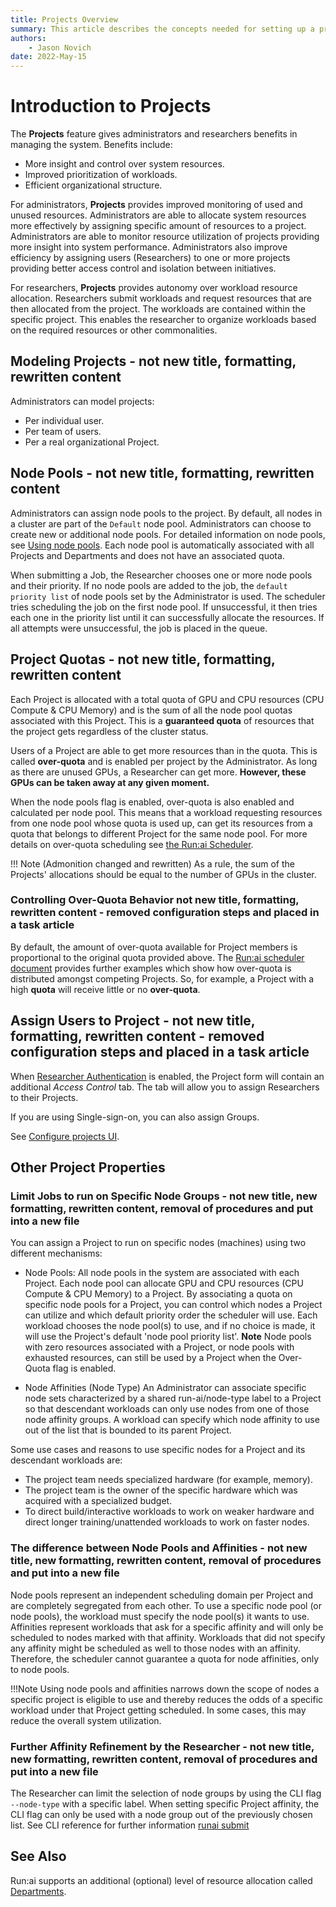 ```yaml
---
title: Projects Overview
summary: This article describes the concepts needed for setting up a project.
authors:
    - Jason Novich
date: 2022-May-15
---
```

# Introduction to Projects

The **Projects** feature gives administrators and researchers benefits in managing the system. Benefits include:

* More insight and control over system resources.
* Improved prioritization of workloads.
* Efficient organizational structure.

For administrators, **Projects** provides improved monitoring of used and unused resources. Administrators are able to allocate system resources more effectively by assigning specific amount of resources to a project. Administrators are able to monitor resource utilization of projects providing more insight into system performance. Administrators also improve efficiency by assigning users (Researchers) to one or more projects providing better access control and isolation between initiatives.

For researchers, **Projects** provides autonomy over workload resource allocation. Researchers submit workloads and request resources that are then allocated from the project. The workloads are contained within the specific project. This enables the researcher to organize workloads based on the required resources or other commonalities.

## Modeling Projects - not new title, formatting, rewritten content

Administrators can model projects:

* Per individual user.
* Per team of users.
* Per a real organizational Project.

## Node Pools - not new title, formatting, rewritten content

Administrators can assign node pools to the project. By default, all nodes in a cluster are part of the `Default` node pool.
Administrators can choose to create new or additional node pools.
For detailed information on node pools, see [Using node pools](../../Researcher/scheduling/using-node-pools.md).
Each node pool is automatically associated with all Projects and Departments and does not have an associated quota.

When submitting a Job, the Researcher chooses one or more node pools and their priority. If no node pools are added to the job,
the `default priority list` of node pools set by the Administrator is used.
The scheduler tries scheduling the job on the first node pool. If unsuccessful,
it then tries each one in the priority list until it can successfully allocate the resources. If all attempts were unsuccessful, the job is placed in the queue.

## Project Quotas - not new title, formatting, rewritten content

Each Project is allocated with a total quota of GPU and CPU resources (CPU Compute & CPU Memory) and is the sum of all the node pool quotas associated with this Project.
This is a **guaranteed quota** of resources that the project gets regardless of the cluster status.

Users of a Project are able to get more resources than in the quota. This is called **over-quota** and is enabled per project by the Administrator. As long as there are unused GPUs, a Researcher can get more. **However, these GPUs can be taken away at any given moment.**

When the node pools flag is enabled, over-quota is also enabled and calculated per node pool. This means that a workload requesting resources from one node pool whose quota is used up, can get its resources from a quota that belongs to different Project for the same node pool. For more details on over-quota scheduling see [the Run:ai Scheduler](../../Researcher/scheduling/the-runai-scheduler.md).


!!! Note
    (Admonition changed and rewritten) As a rule, the sum of the Projects' allocations should be equal to the number of GPUs in the cluster.

### Controlling Over-Quota Behavior not new title, formatting, rewritten content - removed configuration steps and placed in a task article

By default, the amount of over-quota available for Project members is proportional to the original quota provided above. The [Run:ai scheduler document](../../Researcher/scheduling/the-runai-scheduler.md) provides further examples which show how over-quota is distributed amongst competing Projects. So, for example, a Project with a high **quota** will receive little or no **over-quota**.

<!-- As an administrator, you may want to disconnect the two parameters.  To perform this: -->
## Assign Users to Project  - not new title, formatting, rewritten content - removed configuration steps and placed in a task article

When [Researcher Authentication](../runai-setup/authentication/researcher-authentication.md) is enabled, the Project form will contain an additional *Access Control* tab. The tab will allow you to assign Researchers to their Projects.

If you are using Single-sign-on, you can also assign Groups.

See [Configure projects UI](project-setup-ui.md).

## Other Project Properties
### Limit Jobs to run on Specific Node Groups - not new title, new formatting, rewritten content, removal of procedures and put into a new file

You can assign a Project to run on specific nodes (machines) using two different mechanisms:

* Node Pools: 
    All node pools in the system are associated with each Project. Each node pool can allocate GPU and CPU resources (CPU Compute & CPU Memory) to a Project. By associating a quota on specific node pools for a Project, you can control which nodes a Project can utilize and which default priority order the scheduler will use. Each workload chooses the node pool(s) to use, and if no choice is made, it will use the Project's default 'node pool priority list'.  **Note** Node pools with zero resources associated with a Project, or node pools with exhausted resources, can still be used by a Project when the Over-Quota flag is enabled.

* Node Affinities (Node Type)
    An Administrator can associate specific node sets characterized by a shared run-ai/node-type label to a Project so that descendant workloads can only use nodes from one of those node affinity groups. A workload can specify which node affinity to use out of the list that is bounded to its parent Project.

Some use cases and reasons to use specific nodes for a Project and its descendant workloads are:

* The project team needs specialized hardware (for example, memory).
* The project team is the owner of the specific hardware which was acquired with a specialized budget.
* To direct build/interactive workloads to work on weaker hardware and direct longer training/unattended workloads to work on faster nodes.

### The difference between Node Pools and Affinities - not new title, new formatting, rewritten content, removal of procedures and put into a new file

Node pools represent an independent scheduling domain per Project and are completely segregated from each other. To use a specific node pool (or node pools), the workload must specify the node pool(s) it wants to use.  Affinities represent workloads that ask for a specific affinity and will only be scheduled to nodes marked with that affinity. Workloads that did not specify any affinity might be scheduled as well to those nodes with an affinity. Therefore, the scheduler cannot guarantee a quota for node affinities, only to node pools.

!!!Note 
    Using node pools and affinities narrows down the scope of nodes a specific project is eligible to use and thereby reduces the odds of a specific workload under that Project getting scheduled. In some cases, this may reduce the overall system utilization.

### Further Affinity Refinement by the Researcher - not new title, new formatting, rewritten content, removal of procedures and put into a new file 


The Researcher can limit the selection of node groups by using the CLI flag ``--node-type`` with a specific label. When setting specific Project affinity, the CLI flag can only be used with a node group out of the previously chosen list.  See CLI reference for further information [runai submit](../../Researcher/cli-reference/runai-submit.md) 

## See Also

Run:ai supports an additional (optional) level of resource allocation called [Departments](department-setup.md).
